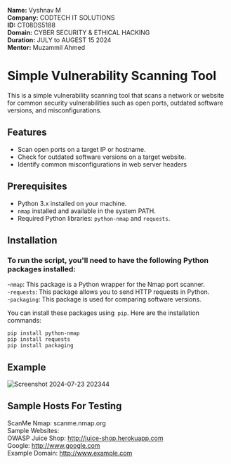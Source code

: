 **Name:** Vyshnav M </br>
**Company:** CODTECH IT SOLUTIONS </br>
**ID:** CT08DS5188 </br>
**Domain:** CYBER SECURITY & ETHICAL HACKING </br>
**Duration:** JULY to AUGEST 15 2024 </br>
**Mentor:** Muzammil Ahmed </br>

# Simple Vulnerability Scanning Tool
This is a simple vulnerability scanning tool that scans a network or website for common security vulnerabilities such as open ports, outdated software versions, and misconfigurations.

## Features
- Scan open ports on a target IP or hostname.
- Check for outdated software versions on a target website.
- Identify common misconfigurations in web server headers

## Prerequisites
  - Python 3.x installed on your machine.
  - `nmap` installed and available in the system PATH.
  - Required Python libraries: `python-nmap` and `requests`.
    
## Installation
### To run the script, you'll need to have the following Python packages installed:

-`nmap`: This package is a Python wrapper for the Nmap port scanner.</br>
-`requests`: This package allows you to send HTTP requests in Python.</br>
-`packaging`: This package is used for comparing software versions.</br>

You can install these packages using` pip`. Here are the installation commands:</br>

`pip install python-nmap` </br>
`pip install requests` </br>
`pip install packaging` </br>

## Example
![Screenshot 2024-07-23 202344](https://github.com/user-attachments/assets/adfd0aa5-d149-455e-a5ef-74eb26ce6944)

## Sample Hosts For Testing
ScanMe Nmap: scanme.nmap.org </br>
Sample Websites:</br>
OWASP Juice Shop: http://juice-shop.herokuapp.com</br>
Google: http://www.google.com</br>
Example Domain: http://www.example.com</br>
